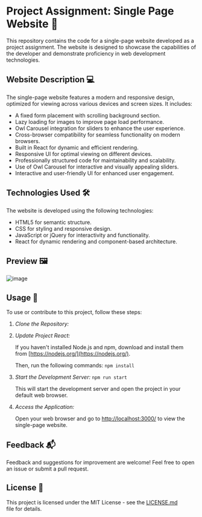 # Project Assignment: Single Page Website 🚀

This repository contains the code for a single-page website developed as a project assignment. The website is designed to showcase the capabilities of the developer and demonstrate proficiency in web development technologies.

## Website Description 💻

The single-page website features a modern and responsive design, optimized for viewing across various devices and screen sizes. It includes:

- A fixed form placement with scrolling background section.
- Lazy loading for images to improve page load performance.
- Owl Carousel integration for sliders to enhance the user experience.
- Cross-browser compatibility for seamless functionality on modern browsers.
- Built in React for dynamic and efficient rendering.
- Responsive UI for optimal viewing on different devices.
- Professionally structured code for maintainability and scalability.
- Use of Owl Carousel for interactive and visually appealing sliders.
- Interactive and user-friendly UI for enhanced user engagement.

## Technologies Used 🛠

The website is developed using the following technologies:

- HTML5 for semantic structure.
- CSS for styling and responsive design.
- JavaScript or jQuery for interactivity and functionality.
- React for dynamic rendering and component-based architecture.

## Preview 🖼
![image](https://github.com/pshiro88/React-Assignment/assets/115396021/65c20bf1-0cc1-47dd-b180-4d3867cd14f5)


## Usage 📝

To use or contribute to this project, follow these steps:

1. *Clone the Repository:*

2. *Update Project React:*

    If you haven't installed Node.js and npm, download and install them from [https://nodejs.org/](https://nodejs.org/).

    Then, run the following commands:
   ```npm install```
    
    

4. *Start the Development Server:*
   ```npm run start```
    

    This will start the development server and open the project in your default web browser.

5. *Access the Application:*

    Open your web browser and go to [http://localhost:3000/](http://localhost:3000/) to view the single-page website.

## Feedback 📬

Feedback and suggestions for improvement are welcome! Feel free to open an issue or submit a pull request.

## License 📄

This project is licensed under the MIT License - see the [LICENSE.md](LICENSE.md) file for details.
